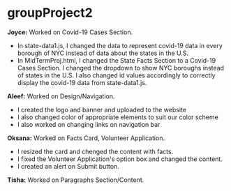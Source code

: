# groupProject2

**Joyce:** Worked on Covid-19 Cases Section.
- In state-data1.js, I changed the data to represent covid-19 data in every borough of NYC instead of data about the states in the U.S.
- In MidTermProj.html, I changed the State Facts Section to a Covid-19 Cases Section. I changed the dropdown to show NYC boroughs instead of states in the U.S. I also changed id values accordingly to correctly display the covid-19 data from state-data1.js.


**Aleef:** Worked on Design/Navigation.
- I created the logo and banner and uploaded to the website
- I also changed color of appropriate elements to suit our color scheme
- I also worked on changing links on navigation bar

**Oksana:** Worked on Facts Card, Volunteer Application.
- I resized the card and chenged the content with facts.
- I fixed the Volunteer Application's option box and changed the content. 
- I created an alert on Submit button.

**Tisha:** Worked on Paragraphs Section/Content.
